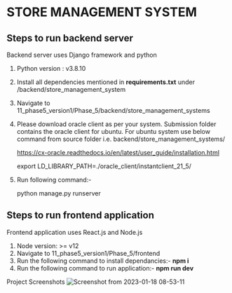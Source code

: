 # STORE MANAGEMENT SYSTEM

## Steps to run backend server
Backend server uses Django framework and python

1. Python version : v3.8.10
2. Install all dependencies mentioned in **requirements.txt** under /backend/store_management_system
3. Navigate to 11_phase5_version1/Phase_5/backend/store_management_systems
4. Please download oracle client as per your system. Submission folder contains the oracle client for ubuntu. For ubuntu system use below command from source folder i.e. backend/store_management_systems/

    https://cx-oracle.readthedocs.io/en/latest/user_guide/installation.html

    
    export LD_LIBRARY_PATH=./oracle_client/instantclient_21_5/
6. Run following command:- 


    python manage.py runserver

## Steps to run frontend application
Frontend application uses React.js and Node.js

1. Node version: >= v12
2. Navigate to 11_phase5_version1/Phase_5/frontend
3. Run the following command to install dependancies:- **npm i**
4. Run the following command to run application:- **npm run dev**

Project Screenshots
![Screenshot from 2023-01-18 08-53-11](https://user-images.githubusercontent.com/122966558/213203859-4fe078fb-6cc7-4399-b390-8e2f7440732e.png)
